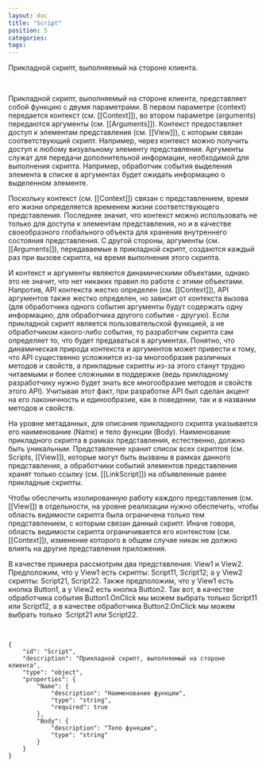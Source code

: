 ```yaml
---
layout: doc
title: "Script"
position: 5
categories: 
tags: 
---
```


Прикладной скрипт, выполняемый на стороне клиента.

 

Прикладной скрипт, выполняемый на стороне клиента, представляет собой функцию с двумя параметрами. В первом параметре (context) передается контекст (см. [[Context]]), во втором параметре (arguments) передаются аргументы (см. [[Arguments]]). Контекст предоставляет доступ к элементам представления (см. [[View]]), с которым связан соответствующий скрипт. Например, через контекст можно получить доступ к любому визуальному элементу представления. Аргументы служат для передачи дополнительной информации, необходимой для выполнения скрипта. Например, обработчик события выделения элемента в списке в аргументах будет ожидать информацию о выделенном элементе.

Поскольку контекст (см. [[Context]]) связан с представлением, время его жизни определяется временем жизни соответствующего представления. Последнее значит, что контекст можно использовать не только для доступа к элементам представления, но и в качестве своеобразного глобального объекта для хранения внутреннего состояния представления. С другой стороны, аргументы (см. [[Arguments]]), передаваемые в прикладной скрипт, создаются каждый раз при вызове скрипта, на время выполнения этого скрипта.

И контекст и аргументы являются динамическими объектами, однако это не значит, что нет никаких правил по работе с этими объектами. Напротив, API контекста жестко определен (см. [[Context]]), API аргументов также жестко определен, но зависит от контекста вызова (для обработчика одного события аргументы будут содержать одну информацию, для обработчика другого события - другую). Если прикладной скрипт является пользовательской функцией, а не обработчиком какого-либо события, то разработчик скрипта сам определяет то, что будет предаваться в аргументах. Понятно, что динамическая природа контекста и аргументов может привести к тому, что API существенно усложнится из-за многообразия различных методов и свойств, а прикладные скрипты из-за этого станут трудно читаемыми и более сложными в поддержке (ведь прикладному разработчику нужно будет знать все многообразие методов и свойств этого API). Учитывая этот факт, при разработке API был сделан акцент на его лаконичность и единообразие, как в поведении, так и в названии методов и свойств.

На уровне метаданных, для описания прикладного скрипта указывается его наименование (Name) и тело функции (Body). Наименование прикладного скрипта в рамках представления, естественно, должно быть уникальным. Представление хранит список всех скриптов (см. Scripts, [[View]]), которые могут быть вызваны в рамках данного представления, а обработчики событий элементов представления хранят только ссылку (см. [[LinkScript]]) на объявленные ранее прикладные скрипты.

Чтобы обеспечить изолированную работу каждого представления (см. [[View]]) в отдельности, на уровне реализации нужно обеспечить, чтобы область видимости скрипта была ограничена только тем представлением, с которым связан данный скрипт. Иначе говоря, область видимости скрипта ограничивается его контекстом (см. [[Context]]), изменение которого в общем случае никак не должно влиять на другие представления приложения.

В качестве примера рассмотрим два представления: View1 и View2. Предположим, что у View1 есть скрипты: Script11, Script12; а у View2 скрипты: Script21, Script22. Также предположим, что у View1 есть кнопка Button1, а у View2 есть кнопка Button2. Так вот, в качестве обработчика события Button1.OnClick мы можем выбрать только Script11 или Script12, а в качестве обработчика Button2.OnClick мы можем выбрать только  Script21 или Script22.

  

```
{
	"id": "Script",
	"description": "Прикладной скрипт, выполняемый на стороне клиента",
	"type": "object",
	"properties": {
		"Name": {
			"description": "Наименование функции",
			"type": "string",
			"required": true
		},
		"Body": {
			"description": "Тело функции",
			"type": "string"
		}
	}
}
```

 

 

